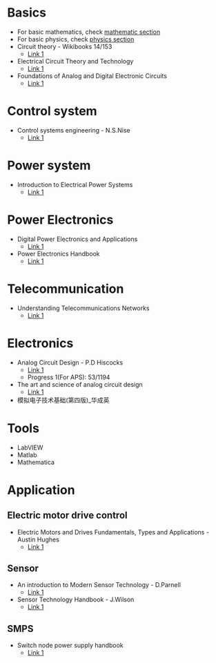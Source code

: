 # Basics
- For basic mathematics, check [mathematic section](./mathematics.md)
- For basic physics, check [physics section](./physics.md)
- Circuit theory - Wikibooks 14/153
  - [Link 1](https://upload.wikimedia.org/wikipedia/commons/f/f8/Circuit_Theory.pdf)
- Electrical Circuit Theory and Technology
  - [Link 1](http://160592857366.free.fr/joe/ebooks/Electronics%20and%20Electrical%20Engineering%20Collection/BIRD,%20J.%20(2001).%20Electrical%20Circuit%20Theory%20and%20Technology%20(2nd%20ed.)/Electrical_Circuit_Theory_and_Technology_2E.pdf)
- Foundations of Analog and Digital Electronic Circuits
  - [Link 1](https://neurophysics.ucsd.edu/courses/physics_120/Agarwal%20and%20Lang%20(2005)%20Foundations%20of%20Analog%20and%20Digital.pdf)

# Control system
- Control systems engineering - N.S.Nise
  - [Link 1](https://dademuchconnection.files.wordpress.com/2017/07/control-systems-engineering-norman-nise.pdf)
# Power system
- Introduction to Electrical Power Systems
  - [Link 1](https://pdfs.semanticscholar.org/86ed/60ad8c8f09cc63cbddac0629ebb0e5755c70.pdf)
# Power Electronics
- Digital Power Electronics and Applications
  - [Link 1](http://www.unhas.ac.id/tahir/BAHAN-KULIAH/ELIN/BOOK/Digital_Power_Electronics_and_Applications.pdf)
- Power Electronics Handbook
  - [Link 1](http://site.iugaza.edu.ps/malramlawi/files/RASHID_Power_Electronics_Handbook.pdf)
# Telecommunication
- Understanding Telecommunications Networks
  - [Link 1](https://www.mobt3ath.com/uplode/book/book-55336.pdf)
# Electronics
- Analog Circuit Design - P.D Hiscocks
  - [Link 1](https://www.sphere.bc.ca/download/analog-circuit-design-hiscocks.pdf)
  - Progress 1(For APS): 53/1194
- The art and science of analog circuit design
  - [Link 1](https://doc.xdevs.com/doc/_Books/Jim_Williams_The_Art_and_Science_of_Analog_Circuit_Design.pdf)
- 模拟电子技术基础(第四版)_华成英
# Tools
- LabVIEW
- Matlab
- Mathematica

# Application
## Electric motor drive control
- Electric Motors and Drives Fundamentals, Types and Applications - Austin Hughes
  - [Link 1](http://www.emic-bg.org/files/Electric_Motors___Drives.pdf)
## Sensor 
- An introduction to Modern Sensor Technology - D.Parnell
  - [Link 1](https://www.cedengineering.com/userfiles/An%20Introduction%20to%20Modern%20Sensor%20%20Technology.pdf)
- Sensor Technology Handbook - J.Wilson
  - [Link 1](http://www.kelm.ftn.uns.ac.rs/literatura/si/pdf/Sensor%20Technology%20Handbook.pdf)
## SMPS
- Switch node power supply handbook
  - [Link 1](https://doc.xdevs.com/docs/_Books/Switchmode%20Power%20Supply%20Handbook.pdf)